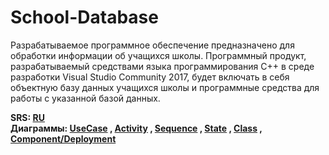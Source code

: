 # School-Database
Разрабатываемое программное обеспечение предназначено для обработки информации об учащихся школы. Программный продукт, разрабатываемый средствами языка программирования С++ в среде разработки Visual Studio Community 2017, будет включать в себя объектную базу данных учащихся школы и программные средства для работы с указанной базой данных.

**SRS: [RU](https://github.com/GudveN/School-Database/blob/master/Docs/ProjectDocumentation/SRS.md)** <br>
**Диаграммы: [UseCase](https://github.com/GudveN/School-Database/tree/master/Docs/UseCase) , [Activity](https://github.com/GudveN/School-Database/tree/master/Docs/Activity) , [Sequence](https://github.com/GudveN/School-Database/tree/master/Docs/Sequence) , [State](https://github.com/GudveN/School-Database/tree/master/Docs/State) , [Class](https://github.com/GudveN/School-Database/tree/master/Docs/Class) , [Component/Deployment](https://github.com/GudveN/School-Database/tree/master/Docs/Component_Deployment)**
